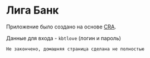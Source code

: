 # Лига Банк

Приложение было создано на основе [CRA](https://github.com/facebook/create-react-app).

Данные для входа - `kbtlove` (логин и пароль)

`Не закончено, домашняя страница сделана не полностью`
